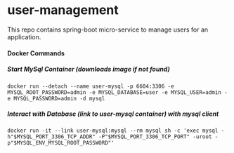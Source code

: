 # user-management
This repo contains spring-boot micro-service to manage users for an application.

#### Docker Commands
##### Start MySql Container (downloads image if not found)
``
docker run --detach --name user-mysql -p 6604:3306 -e MYSQL_ROOT_PASSWORD=admin -e MYSQL_DATABASE=user -e MYSQL_USER=admin -e MYSQL_PASSWORD=admin -d mysql
``

##### Interact with Database (link to user-mysql container) with mysql client
``
docker run -it --link user-mysql:mysql --rm mysql sh -c 'exec mysql -h"$MYSQL_PORT_3306_TCP_ADDR" -P"$MYSQL_PORT_3306_TCP_PORT" -uroot -p"$MYSQL_ENV_MYSQL_ROOT_PASSWORD"'
``